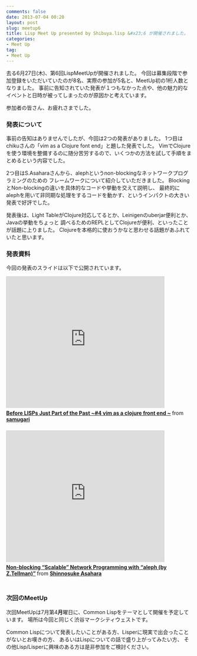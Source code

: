 ```yaml
---
comments: false
date: 2013-07-04 00:20
layout: post
slug: meetup6
title: Lisp Meet Up presented by Shibuya.lisp &#x23;6 が開催されました。
categories:
- Meet Up
tag:
- Meet Up
---
```


去る6月27日(木)、第6回LispMeetUpが開催されました。
今回は募集段階で参加登録をいただいていたのが8名、実際の参加が5名と、MeetUp初の1桁人数となりました。
事前に告知されていた発表が１つもなかった点や、他の魅力的なイベントと日時が被ってしまったのが原因かと考えています。

参加者の皆さん、お疲れさまでした。

### 発表について
事前の告知はありませんでしたが、今回は2つの発表がありました。
1つ目はchikuさんの「vim as a Clojure font end」と題した発表でした。
VimでClojureを使う環境を整備するのに随分苦労するので、いくつかの方法を試して手順をまとめるという内容でした。

2つ目はS.Asaharaさんから、alephというnon-blockingなネットワークプログラミングのための
フレームワークについて紹介していただきました。
BlockingとNon-blockingの違いを具体的なコードや挙動を交えて説明し、
最終的にalephを用いて非同期な処理をするコードを動かす、というインパクトの大きい発表で好評でした。

発表後は、Light TableがClojure対応してるとか、Leinigenのuberjar便利とか、Javaの挙動をちょっと
調べるためのREPLとしてClojureが便利、といったことが話題に上りました。
Clojureを本格的に使おうかなと思わせる話題があふれていたと思います。

### 発表資料
今回の発表のスライドは以下で公開されています。

<iframe src="http://www.slideshare.net/slideshow/embed_code/23556559" width="427" height="356" frameborder="0" marginwidth="0" marginheight="0" scrolling="no" style="border:1px solid #CCC;border-width:1px 1px 0;margin-bottom:5px" allowfullscreen webkitallowfullscreen mozallowfullscreen> </iframe> <div style="margin-bottom:5px"> <strong> <a href="http://www.slideshare.net/samugari/vim-asaclojurefrontend" title="Before LISPs Just Part of the Past ~#4 vim as a clojure front end ~" target="_blank">Before LISPs Just Part of the Past ~#4 vim as a clojure front end ~</a> </strong> from <strong><a href="http://www.slideshare.net/samugari" target="_blank">samugari</a></strong> </div>

<br/>

<iframe src="http://www.slideshare.net/slideshow/embed_code/23602115" width="427" height="356" frameborder="0" marginwidth="0" marginheight="0" scrolling="no" style="border:1px solid #CCC;border-width:1px 1px 0;margin-bottom:5px" allowfullscreen webkitallowfullscreen mozallowfullscreen> </iframe> <div style="margin-bottom:5px"> <strong> <a href="http://www.slideshare.net/shinnosukeasahara/aleph-23602115" title="Non-blocking “Scalable” Network Programming with “aleph (by Z.Tellman)”" target="_blank">Non-blocking “Scalable” Network Programming with “aleph (by Z.Tellman)”</a> </strong> from <strong><a href="http://www.slideshare.net/shinnosukeasahara" target="_blank">Shinnosuke Asahara</a></strong> </div>

<br/>

### 次回のMeetUp
次回MeetUpは7月第4**月**曜日に、Common Lispをテーマとして開催を予定しています。
場所は今回と同じく渋谷マークシティウェストです。

Common Lispについて発表したいことがある方、Lisperに現実で出会ったことがないとお嘆きの方、
あるいはLispについての話で盛り上がってみたい方、
その他Lisp/Lisperに興味のある方は是非参加をご検討ください。
